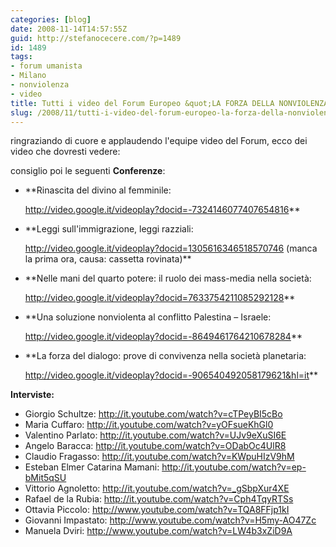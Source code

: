 ```yaml
---
categories: [blog]
date: 2008-11-14T14:57:55Z
guid: http://stefanocecere.com/?p=1489
id: 1489
tags:
- forum umanista
- Milano
- nonviolenza
- video
title: Tutti i video del Forum Europeo &quot;LA FORZA DELLA NONVIOLENZA&quot;
slug: /2008/11/tutti-i-video-del-forum-europeo-la-forza-della-nonviolenza/
---
```


ringraziando di cuore e applaudendo l'equipe video del Forum, ecco dei video che dovresti vedere:

consiglio poi le seguenti **Conferenze**:

- **Rinascita del divino al femminile:
  
    <span style="font-weight: normal"><a href="http://video.google.it/videoplay?docid=-7324146077407654816">http://video.google.it/videoplay?docid=-7324146077407654816</a></span>**
- **Leggi sull'immigrazione, leggi razziali:
  
    <span style="font-weight: normal"><span><a href="http://video.google.it/videoplay?docid=1305616346518570746">http://video.google.it/videoplay?docid=1305616346518570746</a> </span><span>(manca la prima ora, causa: cassetta rovinata)</span></span>**
- **Nelle mani del quarto potere: il ruolo dei mass-media nella società: 
  
    <span style="font-weight: normal"><a href="http://video.google.it/videoplay?docid=7633754211085292128">http://video.google.it/videoplay?docid=7633754211085292128</a></span>**
- **Una soluzione nonviolenta al conflitto Palestina – Israele:
  
    <span style="font-weight: normal"><a href="http://video.google.it/videoplay?docid=-8649461764210678284">http://video.google.it/videoplay?docid=-8649461764210678284</a></span>**
- **La forza del dialogo: prove di convivenza nella società planetaria:
  
    <span style="font-weight: normal"><a href="http://video.google.it/videoplay?docid=-906540492058179621&hl=it">http://video.google.it/videoplay?docid=-906540492058179621&hl=it</a></span>**

**Interviste:**

- Giorgio Schultze: <http://it.youtube.com/watch?v=cTPeyBI5cBo>
- Maria Cuffaro: <http://it.youtube.com/watch?v=yOFsueKhGl0>
- Valentino Parlato: <http://it.youtube.com/watch?v=UJv9eXuSI6E>
- Angelo Baracca: <http://it.youtube.com/watch?v=ODabOc4UlR8>
- Claudio Fragasso: <http://it.youtube.com/watch?v=KWpuHIzV9hM>
- Esteban Elmer Catarina Mamani<span>: <a href="http://it.youtube.com/watch?v=ep-bMit5qSU">http://it.youtube.com/watch?v=ep-bMit5qSU</a></span>
- Vittorio Agnoletto: <http://it.youtube.com/watch?v=_gSbpXur4XE>
- Rafael de la Rubia: <http://it.youtube.com/watch?v=Cph4TqyRTSs>
- Ottavia Piccolo: <http://www.youtube.com/watch?v=TQA8FFjp1kI>
- Giovanni Impastato: <http://www.youtube.com/watch?v=H5my-AO47Zc>
- Manuela Dviri: <span><a href="http://www.youtube.com/watch?v=LW4b3xZiD9A">http://www.youtube.com/watch?v=LW4b3xZiD9A</a></span>